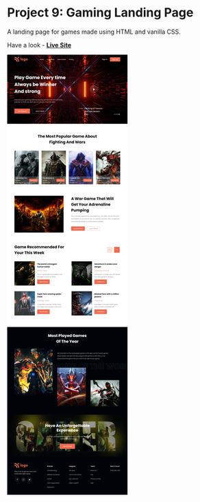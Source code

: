# Project 9: Gaming Landing Page

A landing page for games made using HTML and vanilla CSS.

Have a look - [**Live Site**](https://game-landing-page-project-jh.netlify.app)

![output](./gamingLandingPage-output.jpeg)

